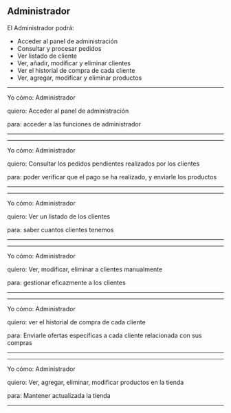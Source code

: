 ## Administrador
El Administrador podrá:

+ Acceder al panel de administración
+ Consultar y procesar pedidos
+ Ver listado de cliente
+ Ver, añadir, modificar y eliminar clientes
+ Ver el historial de compra de cada cliente
+ Ver, agregar, modificar y eliminar productos

---

Yo cómo: Administrador

quiero: Acceder al panel de administración

para: acceder a las funciones de administrador

---

---

Yo cómo: Administrador

quiero: Consultar los pedidos pendientes realizados por los clientes

para: poder verificar que el pago se ha realizado, y enviarle los productos

---

---

Yo cómo: Administrador

quiero: Ver un listado de los clientes

para: saber cuantos clientes tenemos

---

---

Yo cómo: Administrador

quiero: Ver, modificar, eliminar a clientes manualmente

para: gestionar eficazmente a los clientes

---

---

Yo cómo: Administrador

quiero: ver el historial de compra de cada cliente

para: Enviarle ofertas específicas a cada cliente relacionada con sus compras

---


---

Yo cómo: Administrador

quiero: Ver, agregar, eliminar, modificar productos en la tienda

para: Mantener actualizada la tienda

---
